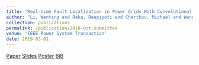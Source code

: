 ```yaml
---
title: "Real-time Fault Localization in Power Grids With Convolutional Neural Networks"
author: "Li, Wenting and Deka, Deepjyoti and Chertkov, Michael and Wang, Meng"
collection: publications
permalink: /publication/2018-Oct-submitted 
venue: 'IEEE Power System Transaction' 
date: 2019-03-01 
--- 
```


[Paper](http://Wendy0601.github.io/files/Location.pdf)
[Slides](http://Wendy0601.github.io/files/Fault_location_slides.pdf)
[Poster](http://Wendy0601.github.io/files/Fault_location_poster.pdf)
[BiB](http://Wendy0601.github.io/files/BibFault.pdf)
  
